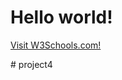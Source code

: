 <html>
<head>
<style>
body {
  background-image: url(w3s.png);
}
</style>
</head>
<body>

<h1>Hello world!</h1>
<p><a href="https://www.w3schools.com">Visit W3Schools.com!</a></p>

</body># project4
